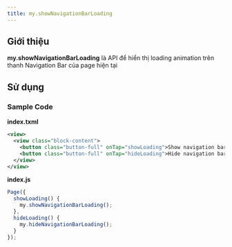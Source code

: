 ```yaml
---
title: my.showNavigationBarLoading
---
```


## Giới thiệu

**my.showNavigationBarLoading** là API để hiển thị loading animation trên thanh Navigation Bar của page hiện tại

## Sử dụng

### Sample Code

**index.txml**

```xml
<view>
  <view class="block-content">
    <button class="button-full" onTap="showLoading">Show navigation bar loading</button>
    <button class="button-full" onTap="hideLoading">Hide navigation bar loading</button>
  </view>
</view>
```

**index.js**

```js
Page({
  showLoading() {
    my.showNavigationBarLoading();
  },
  hideLoading() {
    my.hideNavigationBarLoading();
  }
});
```
